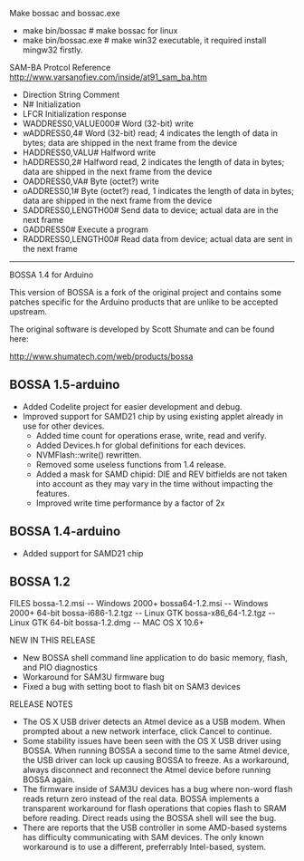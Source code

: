 Make bossac and bossac.exe

- make bin/bossac # make bossac for linux
- make bin/bossac.exe # make win32 executable, it required install mingw32 firstly.

SAM-BA Protcol Reference 
http://www.varsanofiev.com/inside/at91_sam_ba.htm

* Direction	String	Comment
* N#	Initialization 
* LFCR	Initialization response
* WADDRESS0,VALUE000#	Word (32-bit) write
* wADDRESS0,4#	Word (32-bit) read; 4 indicates the length of data in bytes; data are shipped in the next frame from the device
* HADDRESS0,VALU#	Halfword write
* hADDRESS0,2#	Halfword read, 2 indicates the length of data in bytes; data are shipped in the next frame from the device
* OADDRESS0,VA#	Byte (octet?) write
* oADDRESS0,1#	Byte (octet?) read, 1 indicates the length of data in bytes; data are shipped in the next frame from the device
* SADDRESS0,LENGTH00#	Send data to device; actual data are in the next frame
* GADDRESS0#	Execute a program
* RADDRESS0,LENGTH00#	Read data from device; actual data are sent in the next frame


----------------
BOSSA 1.4 for Arduino

This version of BOSSA is a fork of the original project and contains some
patches specific for the Arduino products that are unlike to be accepted
upstream.

The original software is developed by Scott Shumate and can be found here:

http://www.shumatech.com/web/products/bossa

BOSSA 1.5-arduino
-----------------

* Added Codelite project for easier development and debug.
* Improved support for SAMD21 chip by using existing applet already in use for other devices.
  * Added time count for operations erase, write, read and verify.
  * Added Devices.h for global definitions for each devices.
  * NVMFlash::write() rewritten.
  * Removed some useless functions from 1.4 release.
  * Added a mask for SAMD chipid: DIE and REV bitfields are not taken into account as they may vary in the time without impacting the features.
  * Improved write time performance by a factor of 2x


BOSSA 1.4-arduino
-----------------

* Added support for SAMD21 chip


BOSSA 1.2
---------

FILES
bossa-1.2.msi -- Windows 2000+
bossa64-1.2.msi -- Windows 2000+ 64-bit
bossa-i686-1.2.tgz -- Linux GTK
bossa-x86_64-1.2.tgz -- Linux GTK 64-bit
bossa-1.2.dmg -- MAC OS X 10.6+

NEW IN THIS RELEASE
* New BOSSA shell command line application to do basic memory, flash, and PIO diagnostics
* Workaround for SAM3U firmware bug
* Fixed a bug with setting boot to flash bit on SAM3 devices

RELEASE NOTES
* The OS X USB driver detects an Atmel device as a USB modem.  When prompted about a new network interface, click Cancel to continue.
* Some stability issues have been seen with the OS X USB driver using BOSSA.  When running BOSSA a second time to the same Atmel device, the USB driver can lock up causing BOSSA to freeze.  As a workaround, always disconnect and reconnect the Atmel device before running BOSSA again.
* The firmware inside of SAM3U devices has a bug where non-word flash reads return zero instead of the real data.  BOSSA implements a transparent workaround for flash operations that copies flash to SRAM before reading.  Direct reads using the BOSSA shell will see the bug.
* There are reports that the USB controller in some AMD-based systems has difficulty communicating with SAM devices.  The only known workaround is to use a different, preferrably Intel-based, system.
